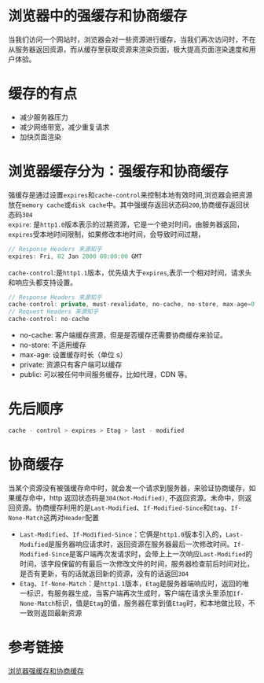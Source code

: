 # 浏览器中的强缓存和协商缓存

当我们访问一个网站时，浏览器会对一些资源进行缓存，当我们再次访问时，不在从服务器返回资源，而从缓存里获取资源来渲染页面，极大提高页面渲染速度和用户体验。

# 缓存的有点

- 减少服务器压力
- 减少网络带宽，减少重复请求
- 加快页面渲染

# 浏览器缓存分为：强缓存和协商缓存

强缓存是通过设置`expires`和`cache-control`来控制本地有效时间,浏览器会把资源放在`memory cache`或`disk cache`中。其中强缓存返回状态码`200`,协商缓存返回状态码`304`</br>
`expire`: 是`http1.0`版本表示的过期资源，它是一个绝对时间，由服务器返回，`expires`受本地时间限制，如果修改本地时间，会导致时间过期，

```javascript
// Response Headers 来源知乎
expires: Fri, 02 Jan 2000 00:00:00 GMT
```

`cache-control`:是`http1.1`版本，优先级大于`expires`,表示一个相对时间，请求头和响应头都支持设置。

```javascript
// Response Headers 来源知乎
cache-control: private, must-revalidate, no-cache, no-store, max-age=0
// Request Headers 来源知乎
cache-control: no-cache
```

- no-cache: 客户端缓存资源，但是是否缓存还需要协商缓存来验证。
- no-store: 不适用缓存
- max-age: 设置缓存时长（单位 s）
- private: 资源只有客户端可以缓存
- public: 可以被任何中间服务缓存，比如代理，CDN 等。

# 先后顺序

```javascript
cache - control > expires > Etag > last - modified
```

# 协商缓存

当某个资源没有被强缓存命中时，就会发一个请求到服务器，来验证协商缓存，如果缓存命中，http 返回状态码是`304(Not-Modified)`, 不返回资源。未命中，则返回资源。协商缓存利用的是`Last-Modified`、`If-Modified-Since`和`Etag`、`If-None-Match`这两对`Header`配置

- `Last-Modified`、`If-Modified-Since`：它俩是`http1.0`版本引入的，`Last-Modified`是服务器响应请求时，返回资源在服务器最后一次修改时间。`If-Modified-Since`是客户端再次发请求时，会带上上一次响应`Last-Modified`的时间，该字段保留的有最后一次修改文件的时间，服务器检查前后时间对比，是否有更新，有的话就返回新的资源，没有的话返回`304`
- `Etag`、`If-None-Match`：是`http1.1`版本，`Etag`是服务器端响应时，返回的唯一标识，有服务器生成，当客户端再次生成时，客户端在请求头里添加`If-None-Match`标识，值是`Etag`的值，服务器在拿到值`Etag`时，和本地做比较，不一致则返回最新资源

# 参考链接

[浏览器强缓存和协商缓存](https://juejin.cn/post/6947936223126093861)
